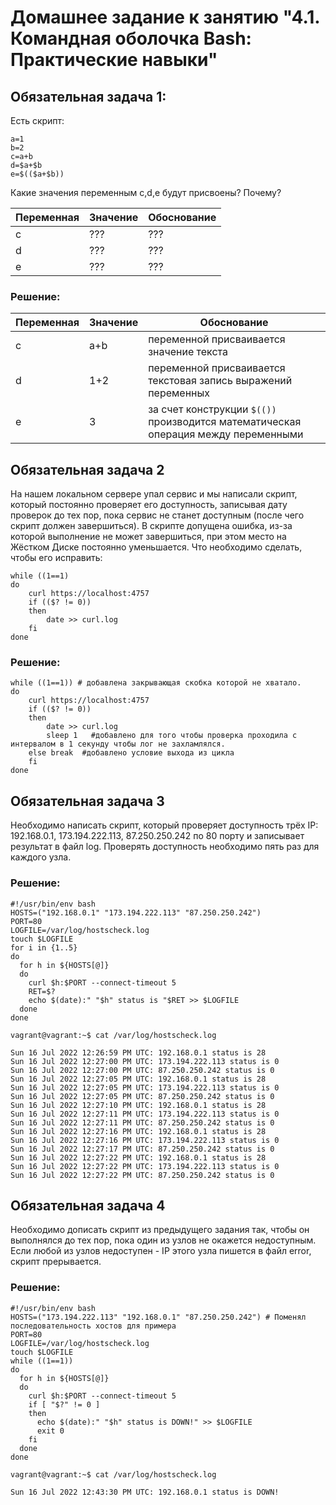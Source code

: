 # Домашнее задание к занятию "4.1. Командная оболочка Bash: Практические навыки"
## Обязательная задача 1:
Есть скрипт:
```shell
a=1
b=2
c=a+b
d=$a+$b
e=$(($a+$b))
```
Какие значения переменным c,d,e будут присвоены? Почему?

| Переменная | Значение | Обоснование |
|------------|----------|-------------|
| c          | ???      | ???         |
| d          | ???	     | ???         |
| e          | ???      | ???         |

### Решение:
| Переменная | Значение | Обоснование                                                                        |
|------------|----------|------------------------------------------------------------------------------------|
| c          | a+b      | переменной присваивается значение текста                                           |
| d          | 1+2	     | переменной присваивается текстовая запись выражений переменных                     |
| e          | 3        | за счет конструкции `$(())` производится математическая операция между переменными |
## Обязательная задача 2
На нашем локальном сервере упал сервис и мы написали скрипт, который постоянно проверяет его доступность, 
записывая дату проверок до тех пор, пока сервис не станет доступным (после чего скрипт должен завершиться). 
В скрипте допущена ошибка, из-за которой выполнение не может завершиться, при этом место на Жёстком Диске постоянно 
уменьшается. Что необходимо сделать, чтобы его исправить:
```shell
while ((1==1)
do
	curl https://localhost:4757
	if (($? != 0))
	then
		date >> curl.log
	fi
done
```
### Решение:
```shell
while ((1==1)) # добавлена закрывающая скобка которой не хватало.
do
	curl https://localhost:4757
	if (($? != 0))
	then
		date >> curl.log
		sleep 1   #добавлено для того чтобы проверка проходила с интервалом в 1 секунду чтобы лог не захламлялся.
	else break  #добавлено условие выхода из цикла
	fi
done
```
## Обязательная задача 3
Необходимо написать скрипт, который проверяет доступность трёх IP: 192.168.0.1, 173.194.222.113, 87.250.250.242 
по 80 порту и записывает результат в файл log. Проверять доступность необходимо пять раз для каждого узла.
### Решение:
```shell
#!/usr/bin/env bash
HOSTS=("192.168.0.1" "173.194.222.113" "87.250.250.242")
PORT=80
LOGFILE=/var/log/hostscheck.log
touch $LOGFILE
for i in {1..5}
do
  for h in ${HOSTS[@]}
  do
    curl $h:$PORT --connect-timeout 5
    RET=$?
    echo $(date):" "$h" status is "$RET >> $LOGFILE
  done
done
```
```shell
vagrant@vagrant:~$ cat /var/log/hostscheck.log

Sun 16 Jul 2022 12:26:59 PM UTC: 192.168.0.1 status is 28
Sun 16 Jul 2022 12:27:00 PM UTC: 173.194.222.113 status is 0
Sun 16 Jul 2022 12:27:00 PM UTC: 87.250.250.242 status is 0
Sun 16 Jul 2022 12:27:05 PM UTC: 192.168.0.1 status is 28
Sun 16 Jul 2022 12:27:05 PM UTC: 173.194.222.113 status is 0
Sun 16 Jul 2022 12:27:05 PM UTC: 87.250.250.242 status is 0
Sun 16 Jul 2022 12:27:10 PM UTC: 192.168.0.1 status is 28
Sun 16 Jul 2022 12:27:11 PM UTC: 173.194.222.113 status is 0
Sun 16 Jul 2022 12:27:11 PM UTC: 87.250.250.242 status is 0
Sun 16 Jul 2022 12:27:16 PM UTC: 192.168.0.1 status is 28
Sun 16 Jul 2022 12:27:16 PM UTC: 173.194.222.113 status is 0
Sun 16 Jul 2022 12:27:17 PM UTC: 87.250.250.242 status is 0
Sun 16 Jul 2022 12:27:22 PM UTC: 192.168.0.1 status is 28
Sun 16 Jul 2022 12:27:22 PM UTC: 173.194.222.113 status is 0
Sun 16 Jul 2022 12:27:22 PM UTC: 87.250.250.242 status is 0
```
## Обязательная задача 4
Необходимо дописать скрипт из предыдущего задания так, чтобы он выполнялся до тех пор, пока один из узлов не окажется 
недоступным. Если любой из узлов недоступен - IP этого узла пишется в файл error, скрипт прерывается.
### Решение:
```shell
#!/usr/bin/env bash
HOSTS=("173.194.222.113" "192.168.0.1" "87.250.250.242") # Поменял последовательность хостов для примера
PORT=80
LOGFILE=/var/log/hostscheck.log
touch $LOGFILE
while ((1==1))
do
  for h in ${HOSTS[@]}
  do
    curl $h:$PORT --connect-timeout 5
    if [ "$?" != 0 ]
    then
      echo $(date):" "$h" status is DOWN!" >> $LOGFILE
      exit 0
    fi
  done
done
```
```shell
vagrant@vagrant:~$ cat /var/log/hostscheck.log

Sun 16 Jul 2022 12:43:30 PM UTC: 192.168.0.1 status is DOWN!
```

